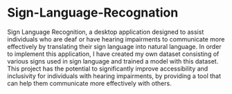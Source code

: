# Sign-Language-Recognation
Sign Language Recognition, a desktop application designed to assist individuals who are deaf or have hearing impairments to communicate more effectively by translating their sign language into natural language. In order to implement this application, I have created my own dataset consisting of various signs used in sign language and trained a model with this dataset. This project has the potential to significantly improve accessibility and inclusivity for individuals with hearing impairments, by providing a tool that can help them communicate more effectively with others.
